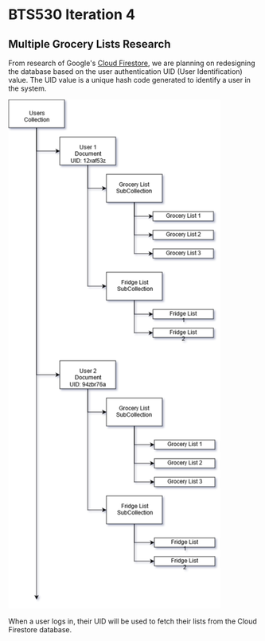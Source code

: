 # BTS530 Iteration 4

## Multiple Grocery Lists Research

From research of Google's [Cloud Firestore](https://cloud.google.com/firestore/ "Firestore Homepage"), we are planning on redesigning the database based on the user authentication UID (User Identification) value. The UID value is a unique hash code generated to identify a user in the system.

![alt text](./Images/BTS530_Iter4_MultipleListDesign.png)

When a user logs in, their UID will be used to fetch their lists from the Cloud Firestore database.